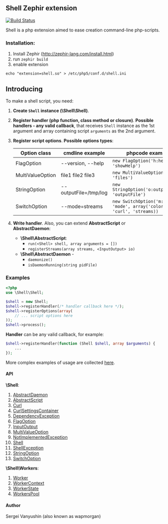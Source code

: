 Shell Zephir extension
---
[![Build Status](https://travis-ci.org/wapmorgan/php-shell.svg)](http://travis-ci.org/wapmorgan/php-shell)

Shell is a php extension aimed to ease creation command-line php-scripts.

### Installation:

1. Install Zephir (http://zephir-lang.com/install.html)
2. run `zephir build`
3. enable extension
```
echo "extension=shell.so" > /etc/php5/conf.d/shell.ini
```
## Introducing
To make a shell script, you need:

1. **Create `Shell` instance (\Shell\Shell)**.
2. **Register handler (php function, class method or closure)**. **Possible handlers - any valid callback**, that receives `Shell` instance as the 1st argument and array containing script `arguments` as the 2nd argument.
3. **Register script options**. **Possible options types**:

	|   Option class   |    cmdline example    |                             phpcode example                             |
	|------------------|-----------------------|-------------------------------------------------------------------------|
	| FlagOption       | --version, --help     | `new FlagOption('h:help', 'showHelp')`                                  |
	| MultiValueOption | file1 file2 file3     | `new MultiValueOption(null, 'files')`                                   |
	| StringOption     | --outputFile=/tmp/log | `new StringOption('o:outputFile', 'outputFile')`                        |
	| SwitchOption     | --mode=streams        | `new SwitchOption('m:mode', 'mode', array('colors', 'curl', 'streams))` |

4. **Write handler**. Also, you can extend **AbstractScript** or **AbstractDaemon**:

	* **\Shell\AbstractScript**:
		- `run(<Shell> shell, array arguments = [])`
		- `registerStreams(array streams, <InputOutput> io)`
	* **\Shell\AbstractDaemon** -
		- `daemonize()`
		- `isDaemonRunning(string pidFile)`

### Examples
```php
<?php
use \Shell\Shell;

$shell = new Shell;
$shell->registerHandler(/* handler callback here */);
$shell->registerOptions(array(
	// ... script options here
));
$shell->process();
```

**Handler** can be any valid callback, for example:
```php
$shell->registerHandler(function (Shell $shell, array $arguments) {
	...
});
```

More complex examples of usage are collected [here](https://github.com/wapmorgan/shell-scripts).

#### API
**\\Shell**:
1. [AbstractDaemon](docs/api/AbstractDaemon.md)
2. [AbstractScript](docs/api/AbstractScript.md)
3. [Curl](docs/api/Curl.md)
4. [CurlSettingsContainer](docs/api/CurlSettingsContainer.md)
5. [DependencyException](docs/api/DependencyException.md)
6. [FlagOption](docs/api/FlagOption.md)
7. [InputOutput](docs/api/InputOutput.md)
8. [MultiValueOption](docs/api/MultiValueOption.md)
9. [NotImplementedException](docs/api/NotImplementedException.md)
10. [Shell](docs/api/Shell.md)
11. [ShellException](docs/api/ShellException.md)
12. [StringOption](docs/api/StringOption.md)
13. [SwitchOption](docs/api/SwitchOption.md)

**\\Shell\\Workers**:
1. [Worker](docs/api/workers/Worker.md)
2. [WorkerContext](docs/api/workers/WorkerContext.md)
3. [WorkerState](docs/api/workers/WorkerState.md)
4. [WorkersPool](docs/api/workers/WorkersPool.md)


#### Author
Sergei Vanyushin (also known as wapmorgan)
